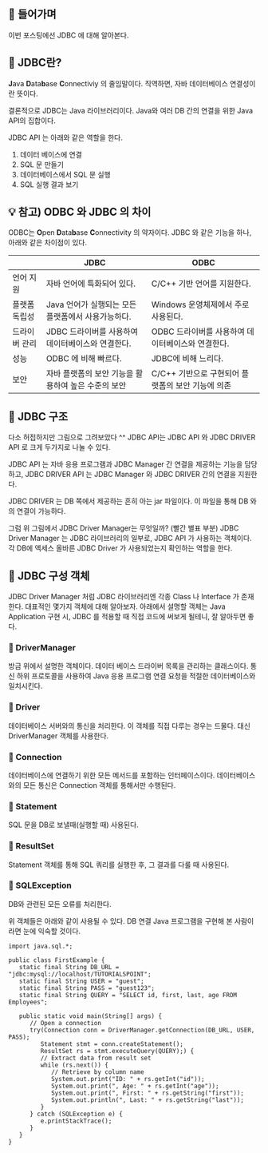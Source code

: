 ## 📢 들어가며

이번 포스팅에선 JDBC 에 대해 알아본다.

## 🤝 JDBC란?

**J**ava **D**ata**b**ase **C**onnectiviy 의 줄임말이다.
직역하면, 자바 데이터베이스 연결성이란 뜻이다.

결론적으로 JDBC는 Java 라이브러리이다.
Java와 여러 DB 간의 연결을 위한 Java API의 집합이다.

JDBC API 는 아래와 같은 역할을 한다.

1. 데이터 베이스에 연결
2. SQL 문 만들기
3. 데이터베이스에서 SQL 문 실행
4. SQL 실행 결과 보기

## 💡 참고) ODBC 와 JDBC 의 차이

ODBC는
**O**pen **D**ata**b**ase **C**onnectivity 의 약자이다.
JDBC 와 같은 기능을 하나, 아래와 같은 차이점이 있다.

|               | JDBC                                                | ODBC                                              |
| ------------- | --------------------------------------------------- | ------------------------------------------------- |
| 언어 지원     | 자바 언어에 특화되어 있다.                          | C/C++ 기반 언어를 지원한다.                       |
| 플랫폼 독립성 | Java 언어가 실행되는 모든 플랫폼에서 사용가능하다.  | Windows 운영체제에서 주로 사용된다.               |
| 드라이버 관리 | JDBC 드라이버를 사용하여 데이터베이스와 연결한다.   | ODBC 드라이버를 사용하여 데이터베이스와 연결한다. |
| 성능          | ODBC 에 비해 빠르다.                                | JDBC에 비해 느리다.                               |
| 보안          | 자바 플랫폼의 보안 기능을 활용하여 높은 수준의 보안 | C/C++ 기반으로 구현되어 플랫폼의 보안 기능에 의존 |

## 🤝 JDBC 구조

다소 허접하지만 그림으로 그려보았다 ^^
JDBC API는 JDBC API 와 JDBC DRIVER API 로 크게 두가지로 나눌 수 있다.

JDBC API 는 자바 응용 프로그램과 JDBC Manager 간 연결을 제공하는 기능을 담당하고,
JDBC DRIVER API 는 JDBC Manager 와 JDBC DRIVER 간의 연결을 지원한다.

JDBC DRIVER 는 DB 쪽에서 제공하는 흔히 아는 jar 파일이다.
이 파일을 통해 DB 와의 연결이 가능하다.

그럼 위 그림에서 JDBC Driver Manager는 무엇일까? (빨간 별표 부분)
JDBC Driver Manager 는 JDBC 라이브러리의 일부로,
JDBC API 가 사용하는 객체이다.
각 DB에 엑세스 올바른 JDBC Driver 가 사용되었는지 확인하는 역할을 한다.

## 🤝 JDBC 구성 객체

JDBC Driver Manager 처럼 JDBC 라이브러리엔
각종 Class 나 Interface 가 존재한다.
대표적인 몇가지 객체에 대해 알아보자.
아래에서 설명할 객체는 Java Application 구현 시,
JDBC 를 적용할 때 직접 코드에 써보게 될테니, 잘 알아두면 좋다.

### 🤚 DriverManager

방금 위에서 설명한 객체이다.
데이터 베이스 드라이버 목록을 관리하는 클래스이다.
통신 하위 프로토콜을 사용하여 Java 응용 프로그램 연결 요청을 적절한 데이터베이스와 일치시킨다.

### 🤚 Driver

데이터베이스 서버와의 통신을 처리한다.
이 객체를 직접 다루는 경우는 드물다.
대신 DriverManager 객체를 사용한다.

### 🤚 Connection

데이터베이스에 연결하기 위한 모든 메서드를 포함하는 인터페이스이다.
데이터베이스와의 모든 통신은 Connection 객체를 통해서만 수행된다.

### 🤚 Statement

SQL 문을 DB로 보낼때(실행할 때) 사용된다.

### 🤚 ResultSet

Statement 객체를 통해 SQL 쿼리를 실행한 후, 그 결과를 다룰 때 사용된다.

### 🤚 SQLException

DB와 관련된 모든 오류를 처리한다.

위 객체들은 아래와 같이 사용될 수 있다.
DB 연결 Java 프로그램을 구현해 본 사람이라면 눈에 익숙할 것이다.

```
import java.sql.*;

public class FirstExample {
   static final String DB_URL = "jdbc:mysql://localhost/TUTORIALSPOINT";
   static final String USER = "guest";
   static final String PASS = "guest123";
   static final String QUERY = "SELECT id, first, last, age FROM Employees";

   public static void main(String[] args) {
      // Open a connection
      try(Connection conn = DriverManager.getConnection(DB_URL, USER, PASS);
         Statement stmt = conn.createStatement();
         ResultSet rs = stmt.executeQuery(QUERY);) {
         // Extract data from result set
         while (rs.next()) {
            // Retrieve by column name
            System.out.print("ID: " + rs.getInt("id"));
            System.out.print(", Age: " + rs.getInt("age"));
            System.out.print(", First: " + rs.getString("first"));
            System.out.println(", Last: " + rs.getString("last"));
         }
      } catch (SQLException e) {
         e.printStackTrace();
      } 
   }
}
```

